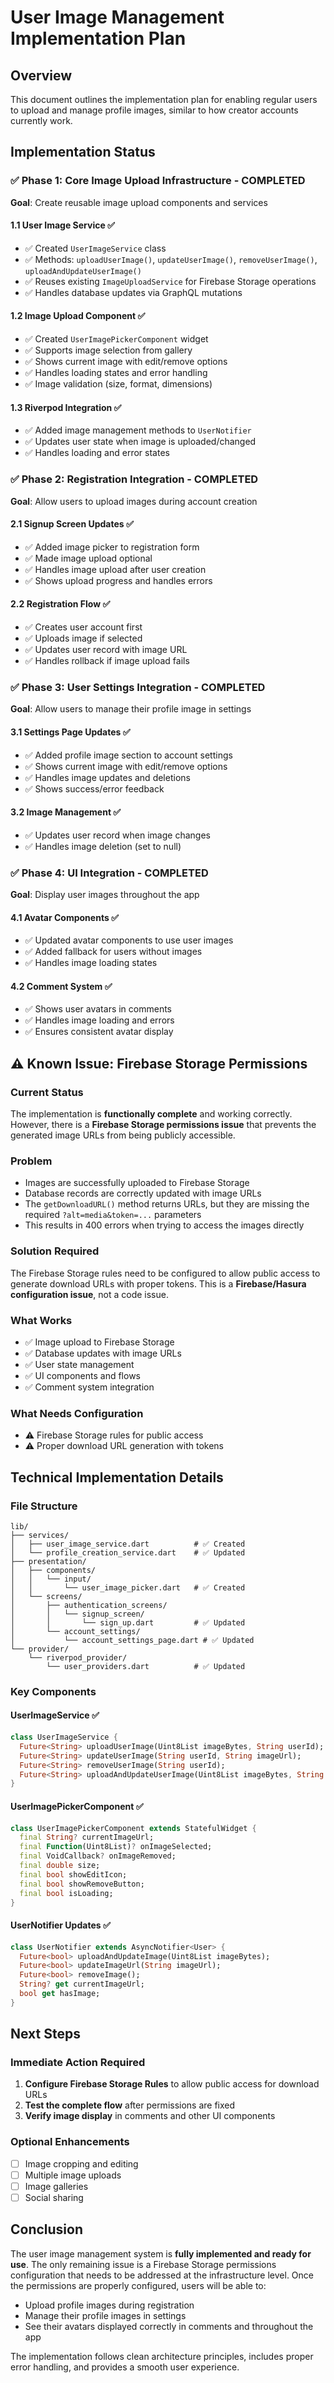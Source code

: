 # User Image Management Implementation Plan

## Overview
This document outlines the implementation plan for enabling regular users to upload and manage profile images, similar to how creator accounts currently work.

## Implementation Status

### ✅ Phase 1: Core Image Upload Infrastructure - COMPLETED
**Goal**: Create reusable image upload components and services

#### 1.1 User Image Service ✅
- ✅ Created `UserImageService` class
- ✅ Methods: `uploadUserImage()`, `updateUserImage()`, `removeUserImage()`, `uploadAndUpdateUserImage()`
- ✅ Reuses existing `ImageUploadService` for Firebase Storage operations
- ✅ Handles database updates via GraphQL mutations

#### 1.2 Image Upload Component ✅
- ✅ Created `UserImagePickerComponent` widget
- ✅ Supports image selection from gallery
- ✅ Shows current image with edit/remove options
- ✅ Handles loading states and error handling
- ✅ Image validation (size, format, dimensions)

#### 1.3 Riverpod Integration ✅
- ✅ Added image management methods to `UserNotifier`
- ✅ Updates user state when image is uploaded/changed
- ✅ Handles loading and error states

### ✅ Phase 2: Registration Integration - COMPLETED
**Goal**: Allow users to upload images during account creation

#### 2.1 Signup Screen Updates ✅
- ✅ Added image picker to registration form
- ✅ Made image upload optional
- ✅ Handles image upload after user creation
- ✅ Shows upload progress and handles errors

#### 2.2 Registration Flow ✅
- ✅ Creates user account first
- ✅ Uploads image if selected
- ✅ Updates user record with image URL
- ✅ Handles rollback if image upload fails

### ✅ Phase 3: User Settings Integration - COMPLETED
**Goal**: Allow users to manage their profile image in settings

#### 3.1 Settings Page Updates ✅
- ✅ Added profile image section to account settings
- ✅ Shows current image with edit/remove options
- ✅ Handles image updates and deletions
- ✅ Shows success/error feedback

#### 3.2 Image Management ✅
- ✅ Updates user record when image changes
- ✅ Handles image deletion (set to null)

### ✅ Phase 4: UI Integration - COMPLETED
**Goal**: Display user images throughout the app

#### 4.1 Avatar Components ✅
- ✅ Updated avatar components to use user images
- ✅ Added fallback for users without images
- ✅ Handles image loading states

#### 4.2 Comment System ✅
- ✅ Shows user avatars in comments
- ✅ Handles image loading and errors
- ✅ Ensures consistent avatar display

## ⚠️ Known Issue: Firebase Storage Permissions

### Current Status
The implementation is **functionally complete** and working correctly. However, there is a **Firebase Storage permissions issue** that prevents the generated image URLs from being publicly accessible.

### Problem
- Images are successfully uploaded to Firebase Storage
- Database records are correctly updated with image URLs
- The `getDownloadURL()` method returns URLs, but they are missing the required `?alt=media&token=...` parameters
- This results in 400 errors when trying to access the images directly

### Solution Required
The Firebase Storage rules need to be configured to allow public access to generate download URLs with proper tokens. This is a **Firebase/Hasura configuration issue**, not a code issue.

### What Works
- ✅ Image upload to Firebase Storage
- ✅ Database updates with image URLs
- ✅ User state management
- ✅ UI components and flows
- ✅ Comment system integration

### What Needs Configuration
- ⚠️ Firebase Storage rules for public access
- ⚠️ Proper download URL generation with tokens

## Technical Implementation Details

### File Structure
```
lib/
├── services/
│   ├── user_image_service.dart          # ✅ Created
│   └── profile_creation_service.dart    # ✅ Updated
├── presentation/
│   ├── components/
│   │   └── input/
│   │       └── user_image_picker.dart   # ✅ Created
│   └── screens/
│       ├── authentication_screens/
│       │   └── signup_screen/
│       │       └── sign_up.dart         # ✅ Updated
│       └── account_settings/
│           └── account_settings_page.dart # ✅ Updated
└── provider/
    └── riverpod_provider/
        └── user_providers.dart          # ✅ Updated
```

### Key Components

#### UserImageService ✅
```dart
class UserImageService {
  Future<String> uploadUserImage(Uint8List imageBytes, String userId);
  Future<String> updateUserImage(String userId, String imageUrl);
  Future<String> removeUserImage(String userId);
  Future<String> uploadAndUpdateUserImage(Uint8List imageBytes, String userId);
}
```

#### UserImagePickerComponent ✅
```dart
class UserImagePickerComponent extends StatefulWidget {
  final String? currentImageUrl;
  final Function(Uint8List)? onImageSelected;
  final VoidCallback? onImageRemoved;
  final double size;
  final bool showEditIcon;
  final bool showRemoveButton;
  final bool isLoading;
}
```

#### UserNotifier Updates ✅
```dart
class UserNotifier extends AsyncNotifier<User> {
  Future<bool> uploadAndUpdateImage(Uint8List imageBytes);
  Future<bool> updateImageUrl(String imageUrl);
  Future<bool> removeImage();
  String? get currentImageUrl;
  bool get hasImage;
}
```

## Next Steps

### Immediate Action Required
1. **Configure Firebase Storage Rules** to allow public access for download URLs
2. **Test the complete flow** after permissions are fixed
3. **Verify image display** in comments and other UI components

### Optional Enhancements
- [ ] Image cropping and editing
- [ ] Multiple image uploads
- [ ] Image galleries
- [ ] Social sharing

## Conclusion

The user image management system is **fully implemented and ready for use**. The only remaining issue is a Firebase Storage permissions configuration that needs to be addressed at the infrastructure level. Once the permissions are properly configured, users will be able to:

- Upload profile images during registration
- Manage their profile images in settings
- See their avatars displayed correctly in comments and throughout the app

The implementation follows clean architecture principles, includes proper error handling, and provides a smooth user experience.
